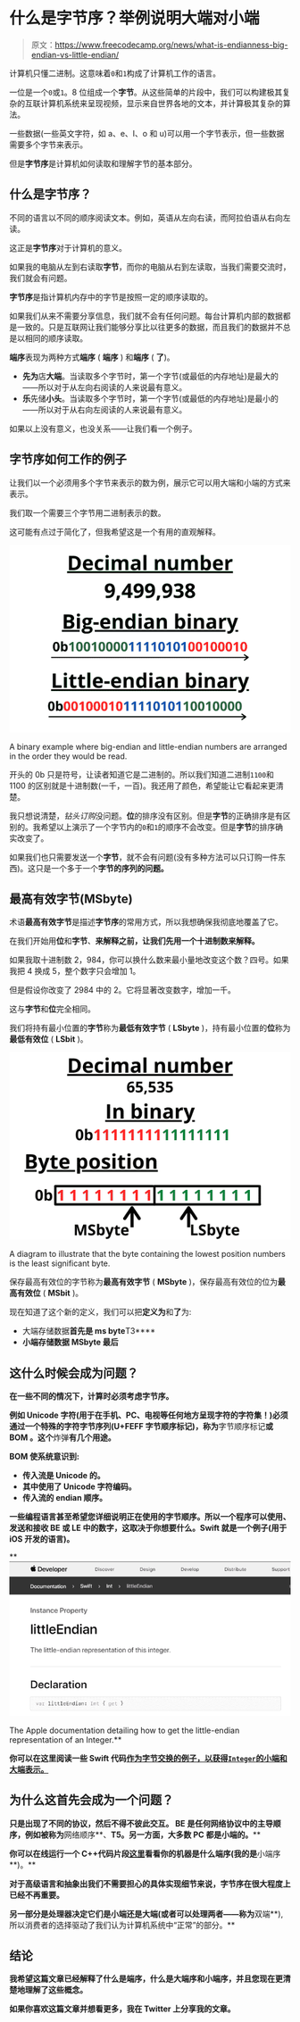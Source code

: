 # 什么是字节序？举例说明大端对小端

> 原文：<https://www.freecodecamp.org/news/what-is-endianness-big-endian-vs-little-endian/>

计算机只懂二进制。这意味着`0`和`1`构成了计算机工作的语言。

一位是一个`0`或`1`。8 位组成一个**字节**。从这些简单的片段中，我们可以构建极其复杂的互联计算机系统来呈现视频，显示来自世界各地的文本，并计算极其复杂的算法。

一些数据(一些英文字符，如 a、e、I、o 和 u)可以用一个字节表示，但一些数据需要多个字节来表示。

但是**字节序**是计算机如何读取和理解字节的基本部分。

## 什么是字节序？

不同的语言以不同的顺序阅读文本。例如，英语从左向右读，而阿拉伯语从右向左读。

这正是**字节序**对于计算机的意义。

如果我的电脑从左到右读取**字节**，而你的电脑从右到左读取，当我们需要交流时，我们就会有问题。

**字节序**是指计算机内存中的字节是按照一定的顺序读取的。

如果我们从来不需要分享信息，我们就不会有任何问题。每台计算机内部的数据都是一致的。只是互联网让我们能够分享比以往更多的数据，而且我们的数据并不总是以相同的顺序读取。

**端序**表现为两种方式**端序** ( **端序** ) 和**端序** ( **了**)。

*   **先为**店**大端**。当读取多个字节时，第一个字节(或最低的内存地址)是最大的——所以对于从左向右阅读的人来说最有意义。
*   **乐**先储**小头**。当读取多个字节时，第一个字节(或最低的内存地址)是最小的——所以对于从右向左阅读的人来说最有意义。

如果以上没有意义，也没关系——让我们看一个例子。

## 字节序如何工作的例子

让我们以一个必须用多个字节来表示的数为例，展示它可以用大端和小端的方式来表示。

我们取一个需要三个字节用二进制表示的数。

这可能有点过于简化了，但我希望这是一个有用的直观解释。

![Decimal-number_--1-](img/13e8c27ea93de1e68b9a1c6eae5d1307.png)

A binary example where big-endian and little-endian numbers are arranged in the order they would be read.

开头的 0b 只是符号，让读者知道它是二进制的。所以我们知道二进制`1100`和 1100 的区别就是十进制数(一千，一百)。我还用了颜色，希望能让它看起来更清楚。

我只想说清楚，*钻头订购*没问题。**位**的排序没有区别。但是**字节**的正确排序是有区别的。我希望以上演示了一个字节内的`0`和`1`的顺序不会改变。但是**字节**的排序确实改变了。

如果我们也只需要发送一个**字节**，就不会有问题(没有多种方法可以只订购一件东西)。这只是一个多于一个**字节的序列的问题。**

## 最高有效字节(MSbyte)

术语**最高有效字节**是描述**字节序**的常用方式，所以我想确保我彻底地覆盖了它。

在我们开始用**位**和**字节**、**来解释之前，让我们先用一个十进制数来解释。**

如果我取十进制数 2，984，你可以换什么数来最小量地改变这个数？四号。如果我把 4 换成 5，整个数字只会增加 1。

但是假设你改变了 2984 中的 2。它将显著改变数字，增加一千。

这与**字节**和**位**完全相同。

我们将持有最小位置的**字节**称为**最低有效字节** ( **LSbyte** )，持有最小位置的**位**称为**最低有效位** ( **LSbit** )。

![MSbyte](img/a076d77387d52c2e0b8368a659270d4b.png)

A diagram to illustrate that the byte containing the lowest position numbers is the least significant byte.

保存最高有效位的字节称为**最高有效字节** ( **MSbyte** )，保存最高有效位的位为**最高有效位** ( **MSbit** )。

现在知道了这个新的定义，我们可以把**定义为**和**了**为:

*   大端存储数据**首先是 ms byte**T3****
*   **小端存储数据 **MSbyte** 最后**

## **这什么时候会成为问题？**

**在一些不同的情况下，计算时必须考虑字节序。**

**例如 Unicode 字符(用于在手机、PC、电视等任何地方呈现字符的字符集！)必须通过一个特殊的字符字节序列(U+FEFF 字节顺序标记)，称为**字节顺序标记**或 **BOM** 。这个**炸弹**有几个用途。**

****BOM** 使系统意识到:**

*   **传入流是 Unicode 的。**
*   **其中使用了 Unicode 字符编码。**
*   **传入流的 **endian** 顺序。**

**一些编程语言甚至希望您详细说明正在使用的字节顺序。所以一个程序可以使用、发送和接收 **BE** 或 **LE** 中的数字，这取决于你想要什么。Swift 就是一个例子(用于 iOS 开发的语言)。**

**![image-206](img/707cb511eaf4f6433a1a23dff1f046fa.png)

The Apple documentation detailing how to get the little-endian representation of an Integer.** 

**你可以在这里阅读一些 Swift 代码[作为字节交换的例子，以获得`Integer`的小端和大端表示。](https://gist.github.com/vukcevich/fa793c8bcb55b14b6e0a0700f5f7316b)**

## **为什么这首先会成为一个问题？**

**只是出现了不同的协议，然后不得不彼此交互。 **BE** 是任何网络协议中的主导顺序，例如被称为**网络顺序**、**T5。另一方面，大多数 PC 都是小端的。****

**你可以在线运行一个 C++代码片段[这里](http://cpp.sh/524wi)看看你的机器是什么端序(我的是**小端序**)。**

**对于高级语言和抽象出我们不需要担心的具体实现细节来说，字节序在很大程度上已经不再重要。**

**另一部分是处理器决定它们是小端还是大端(或者可以处理两者——称为**双端**),所以消费者的选择驱动了我们认为计算机系统中“正常”的部分。**

## **结论**

**我希望这篇文章已经解释了什么是端序，什么是大端序和小端序，并且您现在更清楚地理解了这些概念。**

**如果你喜欢这篇文章并想看更多，我在 Twitter 上分享我的文章。**